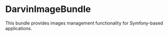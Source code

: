 # DarvinImageBundle
This bundle provides images management functionality for Symfony-based applications.
